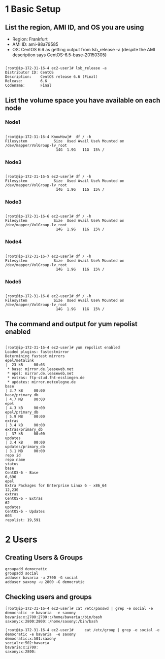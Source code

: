 # 1 Basic Setup

## List the region, AMI ID, and OS you are using
* Region: Frankfurt
* AMI ID: ami-98a79585
* OS: CentOS 6.6 as getting output from lsb_release -a (despite the AMI description says CentOS-6.5-base-20150305)

<pre><code>
[root@ip-172-31-16-4 ec2-user]# lsb_release -a
Distributor ID: CentOS
Description:    CentOS release 6.6 (Final)
Release:        6.6
Codename:       Final
</code></pre>

## List the volume space you have available on each node

### Node1
<pre><code>
[root@ip-172-31-16-4 KnowHow]#  df / -h
Filesystem            Size  Used Avail Use% Mounted on
/dev/mapper/VolGroup-lv_root
                       14G  1.9G   11G  15% /
</code></pre>
### Node3
<pre><code>
[root@ip-172-31-16-5 ec2-user]# df / -h
Filesystem            Size  Used Avail Use% Mounted on
/dev/mapper/VolGroup-lv_root
                       14G  1.9G   11G  15% /
</code></pre>
### Node3
<pre><code>
[root@ip-172-31-16-6 ec2-user]# df / -h
Filesystem            Size  Used Avail Use% Mounted on
/dev/mapper/VolGroup-lv_root
                       14G  1.9G   11G  15% /
</code></pre>
### Node4
<pre><code>
[root@ip-172-31-16-7 ec2-user]# df / -h
Filesystem            Size  Used Avail Use% Mounted on
/dev/mapper/VolGroup-lv_root
                       14G  1.9G   11G  15% /
</code></pre>
### Node5
<pre><code>
[root@ip-172-31-16-8 ec2-user]# df / -h
Filesystem            Size  Used Avail Use% Mounted on
/dev/mapper/VolGroup-lv_root
                       14G  1.9G   11G  15% /
</code></pre>

## The command and output for yum repolist enabled
<pre><code>
[root@ip-172-31-16-4 ec2-user]# yum repolist enabled
Loaded plugins: fastestmirror
Determining fastest mirrors
epel/metalink                                                                                                                                                         |  23 kB     00:03
 * base: mirror.de.leaseweb.net
 * epel: mirror.de.leaseweb.net
 * extras: ftp-stud.fht-esslingen.de
 * updates: mirror.netcologne.de
base                                                                                                                                                                  | 3.7 kB     00:00
base/primary_db                                                                                                                                                       | 4.7 MB     00:00
epel                                                                                                                                                                  | 4.3 kB     00:00
epel/primary_db                                                                                                                                                       | 5.9 MB     00:00
extras                                                                                                                                                                | 3.4 kB     00:00
extras/primary_db                                                                                                                                                     |  37 kB     00:00
updates                                                                                                                                                               | 3.4 kB     00:00
updates/primary_db                                                                                                                                                    | 3.1 MB     00:00
repo id                                                                 repo name                                                                                                      status
base                                                                    CentOS-6 - Base                                                                                                 6,696
epel                                                                    Extra Packages for Enterprise Linux 6 - x86_64                                                                 12,230
extras                                                                  CentOS-6 - Extras                                                                                                  62
updates                                                                 CentOS-6 - Updates                                                                                                603
repolist: 19,591
</code></pre>

# 2 Users

## Creating Users & Groups

    groupadd democratic
    groupadd social
    adduser bavaria -u 2700 -G social
    adduser saxony -u 2800 -G democratic

## Checking users and groups
    [root@ip-172-31-16-4 ec2-user]# cat /etc/passwd | grep -e social -e democratic -e bavaria  -e saxony
    bavaria:x:2700:2700::/home/bavaria:/bin/bash
    saxony:x:2800:2800::/home/saxony:/bin/bash

    [root@ip-172-31-16-4 ec2-user]#     cat /etc/group | grep -e social -e democratic -e bavaria  -e saxony
    democratic:x:501:saxony
    social:x:502:bavaria
    bavaria:x:2700:
    saxony:x:2800:

